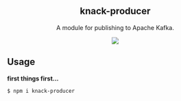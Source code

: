 <h2 align="center">
  knack-producer
</h2>

<p align="center">
  A module for publishing to Apache Kafka.
</p>

<p align="center">
  <a href="https://github.com/xojs/xo"><img src="https://img.shields.io/badge/code_style-XO-5ed9c7.svg"></a>
</p>

## Usage

<b>first things first...</b>

```shell
$ npm i knack-producer
```

